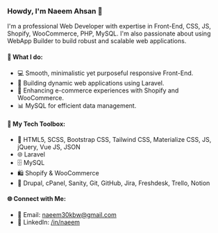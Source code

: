 ### Howdy, I'm Naeem Ahsan 👋

I'm a professional Web Developer with expertise in Front-End, CSS, JS, Shopify, WooCommerce, PHP, MySQL. I'm also passionate about using WebApp Builder to build robust and scalable web applications.

#### 🌟 What I do:
- 💻 Smooth, minimalistic yet purposeful responsive Front-End.
- 🚀 Building dynamic web applications using Laravel.
- 🛒 Enhancing e-commerce experiences with Shopify and WooCommerce.
- 📊 MySQL for efficient data management.

#### 📜 My Tech Toolbox:
- 🌟 HTML5, SCSS, Bootstrap CSS, Tailwind CSS, Materialize CSS, JS, jQuery, Vue JS, JSON
- 🌐 Laravel
- 🗄️ MySQL
- 🛍️ Shopify & WooCommerce
- 🚀 Drupal, cPanel, Sanity, Git, GitHub, Jira, Freshdesk, Trello, Notion

#### 🌐 Connect with Me:
- 📧 Email: naeem30kbw@gmail.com
- 💼 LinkedIn: [/in/naeem](https://www.linkedin.com/in/naeem10ahsan)

